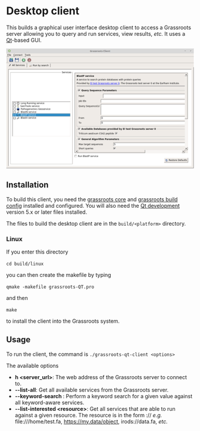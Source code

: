 ﻿# Desktop client

This builds a  graphical user interface desktop client to access a Grassroots server allowing you to query and run services, view results, *etc.* It uses a [Qt](https://www.qt.io)-based GUI.

![Screenshot of the Grassroots Qt desktop client](grassroots_qt_client.png "Grassroots Qt Desktop Client")

## Installation

To build this client, you need the [grassroots core](https://github.com/TGAC/grassroots-core) and [grassroots build config](https://github.com/TGAC/grassroots-build-config) installed and configured. You will also need the [Qt development](https://www.qt.io/download/) version 5.x or later files installed.

The files to build the desktop client are in the ```build/<platform>``` directory. 

### Linux

If you enter this directory 

```cd build/linux```

you can then create the makefile by typing

```qmake -makefile grassroots-QT.pro```

and then 

``` make ```

to install the client into the Grassroots system.

## Usage

To run the client, the command is ```./grassroots-qt-client <options>```

The available options 

 * **h \<server_url\>**: The web address of the Grassroots server to connect to.
 * **--list-all**: Get all available services from the Grassroots server.
 * **--keyword-search <keyword>**: Perform a keyword search for a given value against all keyword-aware services.
 * **--list-interested \<resource\>**: Get all services that are able to run against a given resource. The resource is in the form <protocol>://<name> *e.g.* file:///home/test.fa, https://my.data/object, irods://data.fa, *etc.*

